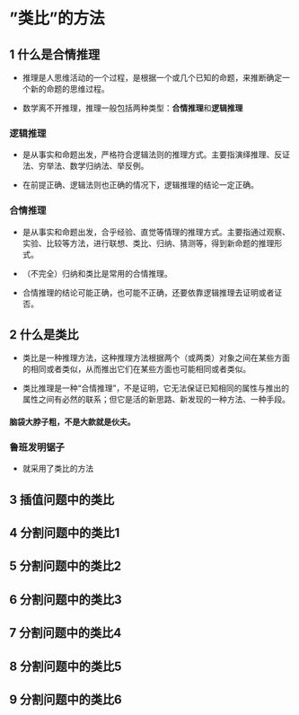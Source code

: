 # ”类比”的方法
>
## 1 什么是合情推理
>
- 推理是人思维活动的一个过程，是根据一个或几个已知的命题，来推断确定一个新的命题的思维过程。
>
- 数学离不开推理，推理一般包括两种类型：**合情推理**和**逻辑推理**
>
### 逻辑推理
>
- 是从事实和命题出发，严格符合逻辑法则的推理方式。主要指演绎推理、反证法、穷举法、数学归纳法、举反例。
>
- 在前提正确、逻辑法则也正确的情况下，逻辑推理的结论一定正确。
>
### 合情推理
>
- 是从事实和命题出发，合乎经验、直觉等情理的推理方式。主要指通过观察、实验、比较等方法，进行联想、类比、归纳、猜测等，得到新命题的推理形式。
>
- （不完全）归纳和类比是常用的合情推理。
>
- 合情推理的结论可能正确，也可能不正确，还要依靠逻辑推理去证明或者证否。
>
## 2 什么是类比
>
- 类比是一种推理方法，这种推理方法根据两个（或两类）对象之间在某些方面的相同或者类似，从而推出它们在某些方面也可能相同或者类似。
>
- 类比推理是一种“合情推理”，不是证明，它无法保证已知相同的属性与推出的属性之间有必然的联系；但它是活的新思路、新发现的一种方法、一种手段。 
>
#### 脑袋大脖子粗，不是大款就是伙夫。 
>
### 鲁班发明锯子 
>
- 就采用了类比的方法
>
## 3 插值问题中的类比
>
## 4 分割问题中的类比1
>
## 5 分割问题中的类比2
>
## 6 分割问题中的类比3
>
## 7 分割问题中的类比4
>
## 8 分割问题中的类比5
>
## 9 分割问题中的类比6
>

